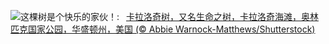 ![](https://www.bing.com/th?id=OHR.KalalochTree_ZH-CN9427839259_UHD.jpg&w=1000)这棵树是个快乐的家伙！:&nbsp;&ensp;[卡拉洛奇树，又名生命之树，卡拉洛奇海滩，奥林匹克国家公园，华盛顿州，美国 (© Abbie Warnock-Matthews/Shutterstock)](https://www.bing.com/th?id=OHR.KalalochTree_ZH-CN9427839259_UHD.jpg)
<br><br/>
